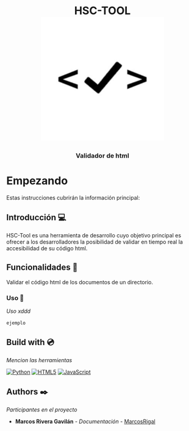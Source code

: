 <!-- # HSC-Tool :heavy_check_mark: -->
<h1 align="center">
<br>
HSC-TOOL
<br>
<img src="https://github.com/HSC-Extension/HSC-Tool/blob/main/logoLegislacion.png" alt="HSC-Tool">
<br>
</h1>

<h3 align="center">Validador de html </h3>

# Empezando

Estas instrucciones cubrirán la información principal:

## Introducción :computer:

HSC-Tool es una herramienta de desarrollo cuyo objetivo principal es ofrecer a los desarrolladores la posibilidad de validar en tiempo real la accesibilidad de su código html.

<!-- ## Instalación 	:computer_mouse:

_Desarrollo de la instalación_

```
 ejemplo
```
-->
## Funcionalidades :floppy_disk: 

Validar el código html de los documentos de un directorio.

### Uso :minidisc:

_Uso xddd_

```
ejemplo
```

## Build with :cd:

_Mencion las herramientas_

[![Python](https://img.shields.io/badge/Python-3776AB?style=for-the-badge&logo=python&logoColor=white)]()
[![HTML5](https://img.shields.io/badge/HTML5-E34F26?style=for-the-badge&logo=html5&logoColor=white)]()
[![JavaScript](https://img.shields.io/badge/JavaScript-F7DF1E?style=for-the-badge&logo=javascript&logoColor=black)]()

## Authors :black_nib:

_Participantes en el proyecto_

* **Marcos Rivera Gavilán** - *Documentación* - [MarcosRigal](https://github.com/MarcosRigal)
